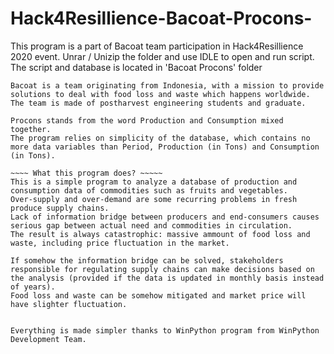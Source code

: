 # Hack4Resillience-Bacoat-Procons-
This program is a part of Bacoat team participation in Hack4Resillience 2020 event. 
Unrar / Unizip the folder and use IDLE to open and run script. The script and database is located in 'Bacoat Procons' folder

~~~~ What's behind the team name and program name? ~~~~~
Bacoat is a team originating from Indonesia, with a mission to provide solutions to deal with food loss and waste which happens worldwide. 
The team is made of postharvest engineering students and graduate. 

Procons stands from the word Production and Consumption mixed together. 
The program relies on simplicity of the database, which contains no more data variables than Period, Production (in Tons) and Consumption (in Tons).

~~~~ What this program does? ~~~~~
This is a simple program to analyze a database of production and consumption data of commodities such as fruits and vegetables. 
Over-supply and over-demand are some recurring problems in fresh produce supply chains. 
Lack of information bridge between producers and end-consumers causes serious gap between actual need and commodities in circulation. 
The result is always catastrophic: massive ammount of food loss and waste, including price fluctuation in the market.

If somehow the information bridge can be solved, stakeholders responsible for regulating supply chains can make decisions based on the analysis (provided if the data is updated in monthly basis instead of years). 
Food loss and waste can be somehow mitigated and market price will have slighter fluctuation.


Everything is made simpler thanks to WinPython program from WinPython Development Team.
